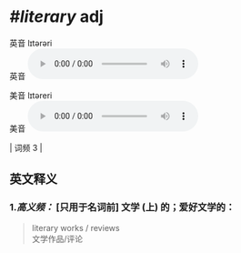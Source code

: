 # ***\#literary*** adj
英音 lɪtərəri  
英音
<audio src="./media/literary-B.aac" controls="controls"></audio>

美音 lɪtəreri  
美音
<audio src="./media/literary.aac" controls="controls"></audio>



| 词频 3 |  

英文释义
---
### 1.*高义频：* **[只用于名词前] 文学 (上) 的；爱好文学的：**  

 > literary works / reviews   
 > 文学作品/评论    


